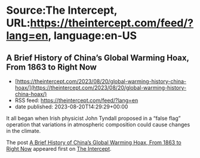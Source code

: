 # Source:The Intercept, URL:https://theintercept.com/feed/?lang=en, language:en-US

## A Brief History of China’s Global Warming Hoax, From 1863 to Right Now
 - [https://theintercept.com/2023/08/20/global-warming-history-china-hoax/](https://theintercept.com/2023/08/20/global-warming-history-china-hoax/)
 - RSS feed: https://theintercept.com/feed/?lang=en
 - date published: 2023-08-20T14:29:29+00:00

<p>It all began when Irish physicist John Tyndall proposed in a “false flag” operation that variations in atmospheric composition could cause changes in the climate.</p>
<p>The post <a href="https://theintercept.com/2023/08/20/global-warming-history-china-hoax/" rel="nofollow">A Brief History of China’s Global Warming Hoax, From 1863 to Right Now</a> appeared first on <a href="https://theintercept.com" rel="nofollow">The Intercept</a>.</p>

